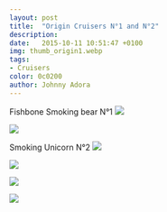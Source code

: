 ```yaml
---
layout: post
title:  "Origin Cruisers N°1 and N°2"
description: 
date:   2015-10-11 10:51:47 +0100
img: thumb_origin1.webp
tags: 
- Cruisers
color: 0c0200
author: Johnny Adora
---
```

Fishbone Smoking bear N°1
![]({{site.baseurl}}/images/origin1.webp)

![]({{site.baseurl}}/images/origin2.webp)

Smoking Unicorn N°2
![]({{site.baseurl}}/images/origin3.jpg)

![]({{site.baseurl}}/images/origin4.jpg)

![]({{site.baseurl}}/images/ED_SassyUnicorn.webp)

![]({{site.baseurl}}/images/flipbook-gallery-2.webp)